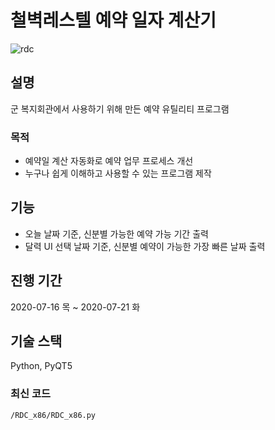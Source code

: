 # 철벽레스텔 예약 일자 계산기

![rdc](https://github.com/user-attachments/assets/1aac79da-465e-44c5-a015-874e04a5dff3)

## 설명

군 복지회관에서 사용하기 위해 만든 예약 유틸리티 프로그램

### 목적

- 예약일 계산 자동화로 예약 업무 프로세스 개선
- 누구나 쉽게 이해하고 사용할 수 있는 프로그램 제작

## 기능

- 오늘 날짜 기준, 신분별 가능한 예약 가능 기간 출력
- 달력 UI 선택 날짜 기준, 신분별 예약이 가능한 가장 빠른 날짜 출력

## 진행 기간

2020-07-16 목 ~ 2020-07-21 화

## 기술 스택

Python, PyQT5

### 최신 코드

`/RDC_x86/RDC_x86.py`
